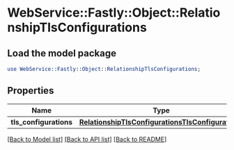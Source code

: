 # WebService::Fastly::Object::RelationshipTlsConfigurations

## Load the model package
```perl
use WebService::Fastly::Object::RelationshipTlsConfigurations;
```

## Properties
Name | Type | Description | Notes
------------ | ------------- | ------------- | -------------
**tls_configurations** | [**RelationshipTlsConfigurationsTlsConfigurations**](RelationshipTlsConfigurationsTlsConfigurations.md) |  | [optional] 

[[Back to Model list]](../README.md#documentation-for-models) [[Back to API list]](../README.md#documentation-for-api-endpoints) [[Back to README]](../README.md)


